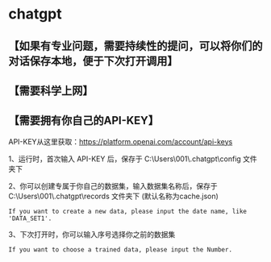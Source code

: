 # chatgpt

【如果有专业问题，需要持续性的提问，可以将你们的对话保存本地，便于下次打开调用】
---

【需要科学上网】
---

【需要拥有你自己的API-KEY】
---
API-KEY从这里获取：https://platform.openai.com/account/api-keys


1、运行时，首次输入 API-KEY 后，保存于 C:\Users\001\\.chatgpt\config 文件夹下

2、你可以创建专属于你自己的数据集，输入数据集名称后，保存于 C:\Users\001\\.chatgpt\records 文件夹下 (默认名称为cache.json)
    
    If you want to create a new data, please input the date name, like 'DATA_SET1'.

3、下次打开时，你可以输入序号选择你之前的数据集

    If you want to choose a trained data, please input the Number.
